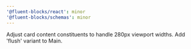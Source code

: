 ```yaml
---
'@fluent-blocks/react': minor
'@fluent-blocks/schemas': minor
---
```


Adjust card content constituents to handle 280px viewport widths. Add 'flush' variant to Main.
